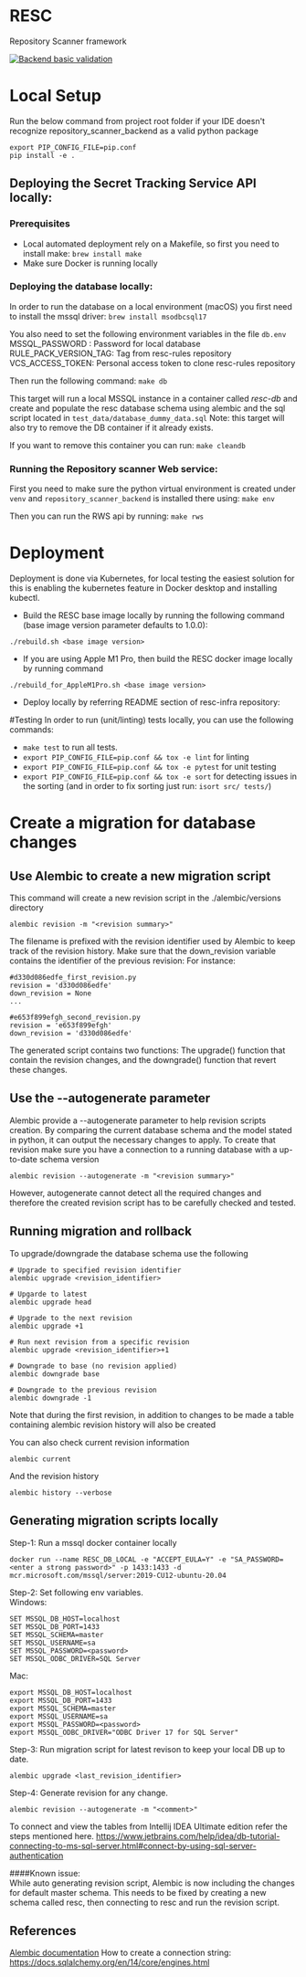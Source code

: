 # RESC
Repository Scanner framework

[![Backend basic validation](https://github.com/ABNAMRO/repository-scanner/actions/workflows/backend-basic-validation.yaml/badge.svg)](https://github.com/ABNAMRO/repository-scanner/actions/workflows/backend-basic-validation.yaml)

# Local Setup
Run the below command from project root folder if your IDE doesn't recognize repository_scanner_backend as a valid python package  
```
export PIP_CONFIG_FILE=pip.conf
pip install -e .
```

## Deploying the Secret Tracking Service API locally:

### Prerequisites

- Local automated deployment rely on a Makefile, so first you need to install make:
`brew install make`
- Make sure Docker is running locally

### Deploying the database locally:
In order to run the database on a local environment (macOS) you first need to install the mssql driver:
`brew install msodbcsql17`

You also need to set the following environment variables in the file `db.env`
MSSQL_PASSWORD : Password for local database
RULE_PACK_VERSION_TAG: Tag from resc-rules repository
VCS_ACCESS_TOKEN: Personal access token to clone resc-rules repository

Then run the following command:
`make db`

This target will run a local MSSQL instance in a container called *resc-db* and create and populate the resc database schema using alembic and the sql script located in `test_data/database_dummy_data.sql`
Note: this target will also try to remove the DB container if it already exists.


If you want to remove this container you can run: `make cleandb` 

### Running the Repository scanner Web service:
First you need to make sure the python virtual environment is created under `venv` and `repository_scanner_backend` is installed there using:
`make env`

Then you can run the RWS api by running: `make rws`

# Deployment
Deployment is done via Kubernetes, for local testing the easiest solution for this is enabling the kubernetes feature in Docker desktop and installing kubectl.


- Build the RESC base image locally by running the following command (base image version parameter defaults to 1.0.0): 
```
./rebuild.sh <base image version>
```
- If you are using Apple M1 Pro, then build the RESC docker image locally by running command 
```
./rebuild_for_AppleM1Pro.sh <base image version>
```
- Deploy locally by referring README section of resc-infra repository:  


#Testing
In order to run (unit/linting) tests locally, you can use the following commands:
* `make test` to run all tests.
* `export PIP_CONFIG_FILE=pip.conf && tox -e lint` for linting
* `export PIP_CONFIG_FILE=pip.conf && tox -e pytest` for unit testing
* `export PIP_CONFIG_FILE=pip.conf && tox -e sort` for detecting issues in the sorting (and in order to fix sorting just run: `isort src/ tests/`)

# Create a migration for database changes

## Use Alembic to create a new migration script

This command will create a new revision script in the ./alembic/versions directory
```
alembic revision -m "<revision summary>"
```
The filename is prefixed with the revision identifier used by Alembic to keep track of the revision history.
Make sure that the down_revision variable contains the identifier of the previous revision:
For instance:

```
#d330d086edfe_first_revision.py
revision = 'd330d086edfe'
down_revision = None
...

#e653f899efgh_second_revision.py
revision = 'e653f899efgh'
down_revision = 'd330d086edfe'
```

The generated script contains two functions: The upgrade() function that contain the revision changes, and the
downgrade() function that revert these changes.

## Use the --autogenerate parameter

Alembic provide a --autogenerate parameter to help revision scripts creation. By comparing the current database schema
and the model stated in python, it can output the necessary changes to apply. To create that revision make sure you have
a connection to a running database with a up-to-date schema version
```
alembic revision --autogenerate -m "<revision summary>"
```
However, autogenerate cannot detect all the required changes and therefore the created revision script has to be 
carefully checked and tested.

## Running migration and rollback

To upgrade/downgrade the database schema use the following
```
# Upgrade to specified revision identifier
alembic upgrade <revision_identifier>

# Upgarde to latest
alembic upgrade head

# Upgrade to the next revision
alembic upgrade +1

# Run next revision from a specific revision
alembic upgrade <revision_identifier>+1

# Downgrade to base (no revision applied)
alembic downgrade base

# Downgrade to the previous revision
alembic downgrade -1
```
Note that during the first revision, in addition to changes to be made a table containing alembic revision history
will also be created


You can also check current revision information
```
alembic current
```

And the revision history
```
alembic history --verbose
```

## Generating migration scripts locally
Step-1: Run a mssql docker container locally  
```
docker run --name RESC_DB_LOCAL -e "ACCEPT_EULA=Y" -e "SA_PASSWORD=<enter a strong password>" -p 1433:1433 -d mcr.microsoft.com/mssql/server:2019-CU12-ubuntu-20.04
```

Step-2: Set following env variables.  
Windows:
```
SET MSSQL_DB_HOST=localhost
SET MSSQL_DB_PORT=1433
SET MSSQL_SCHEMA=master
SET MSSQL_USERNAME=sa
SET MSSQL_PASSWORD=<password>
SET MSSQL_ODBC_DRIVER=SQL Server
```

Mac:  
```
export MSSQL_DB_HOST=localhost
export MSSQL_DB_PORT=1433
export MSSQL_SCHEMA=master
export MSSQL_USERNAME=sa
export MSSQL_PASSWORD=<password>
export MSSQL_ODBC_DRIVER="ODBC Driver 17 for SQL Server"
```  

Step-3: Run migration script for latest revison to keep your local DB up to date.
```
alembic upgrade <last_revision_identifier>
```

Step-4: Generate revision for any change.  
```
alembic revision --autogenerate -m "<comment>"
```

To connect and view the tables from Intellij IDEA Ultimate edition refer the steps mentioned here.
https://www.jetbrains.com/help/idea/db-tutorial-connecting-to-ms-sql-server.html#connect-by-using-sql-server-authentication  

####Known issue:  
While auto generating revision script, Alembic is now including the changes for default master schema.
This needs to be fixed by creating a new schema called resc, then connecting to resc and run the revision script.


## References
[Alembic documentation](https://alembic.sqlalchemy.org/en/latest/index.html)
How to create a connection string: https://docs.sqlalchemy.org/en/14/core/engines.html